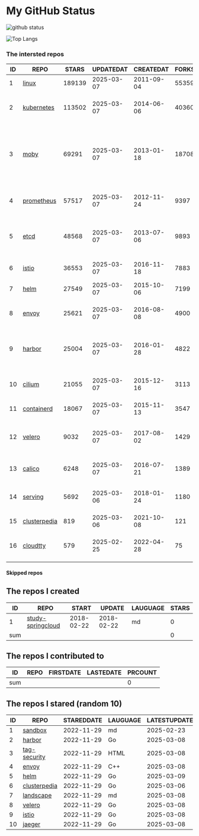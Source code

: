 # My GitHub Status

<img src="https://github-readme-stats-1.yihong0618.vercel.app/api?username=daoqingniu&show_icons=true&&&hide_title=true&count_private=true" alt="github status" />

![Top Langs](https://github-readme-stats-1.yihong0618.vercel.app/api/top-langs/?username=daoqingniu&layout=compact)

<!--START_SECTION:github_repos-->
### The intersted repos
| ID |                              REPO                               | STARS  | UPDATEDAT  | CREATEDAT  | FORKSCOUNT |                                                DESCRIPTIONS                                                |
|----|-----------------------------------------------------------------|--------|------------|------------|------------|------------------------------------------------------------------------------------------------------------|
|  1 | [linux](https://github.com/torvalds/linux)                      | 189139 | 2025-03-07 | 2011-09-04 |      55359 | Linux kernel source tree                                                                                   |
|  2 | [kubernetes](https://github.com/kubernetes/kubernetes)          | 113502 | 2025-03-07 | 2014-06-06 |      40360 | Production-Grade Container Scheduling and Management                                                       |
|  3 | [moby](https://github.com/moby/moby)                            |  69291 | 2025-03-07 | 2013-01-18 |      18708 | The Moby Project - a collaborative project for the container ecosystem to assemble container-based systems |
|  4 | [prometheus](https://github.com/prometheus/prometheus)          |  57517 | 2025-03-07 | 2012-11-24 |       9397 | The Prometheus monitoring system and time series database.                                                 |
|  5 | [etcd](https://github.com/etcd-io/etcd)                         |  48568 | 2025-03-07 | 2013-07-06 |       9893 | Distributed reliable key-value store for the most critical data of a distributed system                    |
|  6 | [istio](https://github.com/istio/istio)                         |  36553 | 2025-03-07 | 2016-11-18 |       7883 | Connect, secure, control, and observe services.                                                            |
|  7 | [helm](https://github.com/helm/helm)                            |  27549 | 2025-03-07 | 2015-10-06 |       7199 | The Kubernetes Package Manager                                                                             |
|  8 | [envoy](https://github.com/envoyproxy/envoy)                    |  25621 | 2025-03-07 | 2016-08-08 |       4900 | Cloud-native high-performance edge/middle/service proxy                                                    |
|  9 | [harbor](https://github.com/goharbor/harbor)                    |  25004 | 2025-03-07 | 2016-01-28 |       4822 | An open source trusted cloud native registry project that stores, signs, and scans content.                |
| 10 | [cilium](https://github.com/cilium/cilium)                      |  21055 | 2025-03-07 | 2015-12-16 |       3113 | eBPF-based Networking, Security, and Observability                                                         |
| 11 | [containerd](https://github.com/containerd/containerd)          |  18067 | 2025-03-07 | 2015-11-13 |       3547 | An open and reliable container runtime                                                                     |
| 12 | [velero](https://github.com/vmware-tanzu/velero)                |   9032 | 2025-03-07 | 2017-08-02 |       1429 | Backup and migrate Kubernetes applications and their persistent volumes                                    |
| 13 | [calico](https://github.com/projectcalico/calico)               |   6248 | 2025-03-07 | 2016-07-21 |       1389 | Cloud native networking and network security                                                               |
| 14 | [serving](https://github.com/knative/serving)                   |   5692 | 2025-03-06 | 2018-01-24 |       1180 | Kubernetes-based, scale-to-zero, request-driven compute                                                    |
| 15 | [clusterpedia](https://github.com/clusterpedia-io/clusterpedia) |    819 | 2025-03-06 | 2021-10-08 |        121 | The Encyclopedia of Kubernetes clusters                                                                    |
| 16 | [cloudtty](https://github.com/cloudtty/cloudtty)                |    579 | 2025-02-25 | 2022-04-28 |         75 | A Friendly Kubernetes CloudShell (Web Terminal) !                                                          |



#### Skipped repos
<!--END_SECTION:github_repos-->

<!--START_SECTION:my_github-->
## The repos I created
| ID  |                                 REPO                                 |   START    |   UPDATE   | LAUGUAGE | STARS |
|-----|----------------------------------------------------------------------|------------|------------|----------|-------|
|   1 | [study-springcloud](https://github.com/daoqingniu/study-springcloud) | 2018-02-22 | 2018-02-22 | md       |     0 |
| sum |                                                                      |            |            |          |     0 |

## The repos I contributed to
| ID  | REPO | FIRSTDATE | LASTEDATE | PRCOUNT |
|-----|------|-----------|-----------|---------|
| sum |      |           |           |       0 |

## The repos I stared (random 10)
| ID |                              REPO                               | STAREDDATE | LAUGUAGE | LATESTUPDATE |
|----|-----------------------------------------------------------------|------------|----------|--------------|
|  1 | [sandbox](https://github.com/cncf/sandbox)                      | 2022-11-29 | md       | 2025-02-23   |
|  2 | [harbor](https://github.com/goharbor/harbor)                    | 2022-11-29 | Go       | 2025-03-08   |
|  3 | [tag-security](https://github.com/cncf/tag-security)            | 2022-11-29 | HTML     | 2025-03-08   |
|  4 | [envoy](https://github.com/envoyproxy/envoy)                    | 2022-11-29 | C++      | 2025-03-08   |
|  5 | [helm](https://github.com/helm/helm)                            | 2022-11-29 | Go       | 2025-03-09   |
|  6 | [clusterpedia](https://github.com/clusterpedia-io/clusterpedia) | 2022-11-29 | Go       | 2025-03-06   |
|  7 | [landscape](https://github.com/cncf/landscape)                  | 2022-11-29 | md       | 2025-03-08   |
|  8 | [velero](https://github.com/vmware-tanzu/velero)                | 2022-11-29 | Go       | 2025-03-08   |
|  9 | [istio](https://github.com/istio/istio)                         | 2022-11-29 | Go       | 2025-03-08   |
| 10 | [jaeger](https://github.com/jaegertracing/jaeger)               | 2022-11-29 | Go       | 2025-03-08   |

<!--END_SECTION:my_github-->
